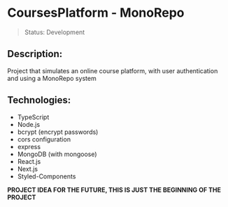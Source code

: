 # CoursesPlatform - MonoRepo
> Status: Development

## Description:
Project that simulates an online course platform, with user authentication and using a MonoRepo system

## Technologies:
- TypeScript
- Node.js
- bcrypt (encrypt passwords)
- cors configuration
- express
- MongoDB (with mongoose)
- React.js
- Next.js
- Styled-Components

**PROJECT IDEA FOR THE FUTURE, THIS IS JUST THE BEGINNING OF THE PROJECT**
